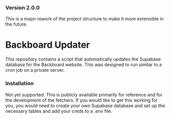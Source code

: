 ### Version 2.0.0
This is a major rework of the project structure to make it more extensible in the future.

# Backboard Updater
This repository contains a script that automatically updates the Supabase database for the Backboard website. This was designed to run similar to a cron job on a private server.

### Installation
Not yet supported. This is publicly available primarily for reference and for the development of the fetchers. If you would like to get this working for you, you would need to create your own Supabase database and set up the necessary tables and add your creds to a .env file.

